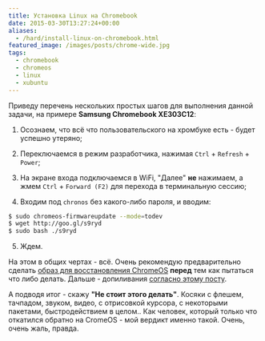 ```yaml
---
title: Установка Linux на Chromebook
date: 2015-03-30T13:27:24+00:00
aliases:
  - /hard/install-linux-on-chromebook.html
featured_image: /images/posts/chrome-wide.jpg
tags:
  - chromebook
  - chromeos
  - linux
  - xubuntu
---
```


Приведу перечень нескольких простых шагов для выполнения данной задачи, на примере **Samsung Chromebook XE303C12**:

1. Осознаем, что всё что пользовательского на хромбуке есть - будет успешно утеряно;

2. Переключаемся в режим разработчика, нажимая `Ctrl` + `Refresh` + `Power`;

3. На экране входа подключаемся в WiFi, "Далее" **не** нажимаем, а жмем `Ctrl` + `Forward (F2)` для перехода в терминальную сессию;

4. Входим под `chronos` без какого-либо пароля, и вводим:
```bash
$ sudo chromeos-firmwareupdate --mode=todev 
$ wget http://goo.gl/s9ryd
$ sudo bash ./s9ryd
```

5. Ждем.

На этом в общих чертах - всё. Очень рекомендую предварительно сделать [образ для восстановления ChromeOS](https://support.google.com/chromebook/answer/1080595?hl=ru) **перед** тем как пытаться что либо делать. Дальше - допиливания [согласно этому посту](https://chrubu.wordpress.com/2014/11/06/installing-ubuntu-14-10-on-the-samsung-arm-chromebook-series-3-xe303c12/).

А подводя итог - скажу **"Не стоит этого делать"**. Косяки с флешем, тачпадом, звуком, видео, с отрисовкой курсора, с некоторыми пакетами, быстродействием в целом.. Как человек, который только что откатился обратно на CromeOS - мой вердикт именно такой. Очень, очень жаль, правда.
